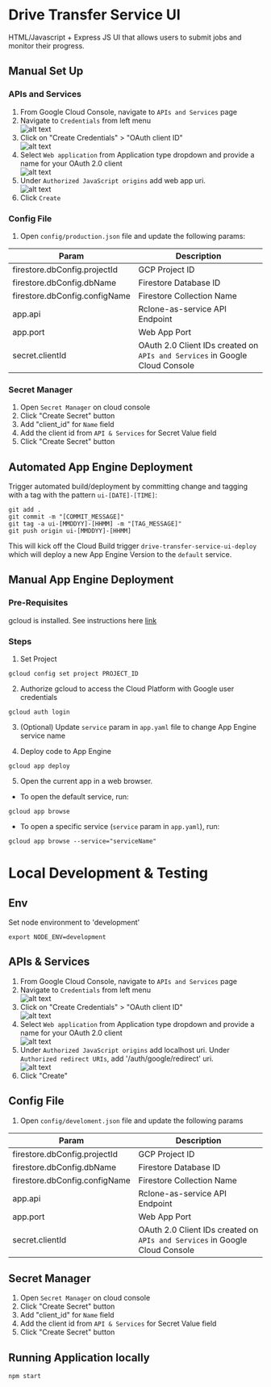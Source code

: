 # Drive Transfer Service UI
HTML/Javascript + Express JS UI that allows users to submit jobs and monitor their progress.

## Manual Set Up
### APIs and Services
1) From Google Cloud Console, navigate to `APIs and Services` page
2) Navigate to `Credentials` from left menu <br/>
![alt text](<img/apisservices.png>)
3) Click on "Create Credentials" > "OAuth client ID" <br/>
![alt text](<img/createcredentials.png>)
4) Select `Web application` from Application type dropdown and provide a name for your OAuth 2.0 client <br/>
![alt text](<img/createoauthclientid2.png>)
5) Under `Authorized JavaScript origins` add web app uri. <br/> 
![alt text](<img/authorizedjsoriginsandredirecturis2.png>)
6) Click `Create`

### Config File
1) Open `config/production.json` file and update the following params:

| Param | Description |
| -- | -- |
| firestore.dbConfig.projectId | GCP Project ID |
| firestore.dbConfig.dbName | Firestore Database ID |
| firestore.dbConfig.configName | Firestore Collection Name |
| app.api | Rclone-as-service API Endpoint |
| app.port | Web App Port |
| secret.clientId | OAuth 2.0 Client IDs created on `APIs and Services` in Google Cloud Console |

### Secret Manager
1) Open `Secret Manager` on cloud console
2) Click "Create Secret" button
3) Add "client_id" for `Name` field
4) Add the client id from `API & Services` for Secret Value field
5) Click "Create Secret" button

## Automated App Engine Deployment
Trigger automated build/deployment by committing change and tagging with a tag with the pattern `ui-[DATE]-[TIME]`:
```
git add .
git commit -m "[COMMIT_MESSAGE]"
git tag -a ui-[MMDDYY]-[HHMM] -m "[TAG_MESSAGE]"
git push origin ui-[MMDDYY]-[HHMM]
```

This will kick off the Cloud Build trigger `drive-transfer-service-ui-deploy` which will deploy a new App Engine Version to the `default` service.

## Manual App Engine Deployment
### Pre-Requisites
gcloud is installed. See instructions here [link](https://cloud.google.com/sdk/docs/install)

### Steps

1) Set Project
```
gcloud config set project PROJECT_ID
```

2) Authorize gcloud to access the Cloud Platform with Google user credentials
```
gcloud auth login
```

3) (Optional) Update `service` param in `app.yaml` file to change App Engine service name

4) Deploy code to App Engine
```
gcloud app deploy
```

5) Open the current app in a web browser. 
- To open the default service, run:
```
gcloud app browse
```
- To open a specific service (`service` param in `app.yaml`), run:
```
gcloud app browse --service="serviceName"
```


# Local Development & Testing
## Env 
Set node environment to 'development'
```
export NODE_ENV=development
```
## APIs & Services
1) From Google Cloud Console, navigate to `APIs and Services` page
2) Navigate to `Credentials` from left menu <br/>
![alt text](<img/apisservices.png>)
3) Click on "Create Credentials" > "OAuth client ID" <br/>
![alt text](<img/createcredentials.png>)
4) Select `Web application` from Application type dropdown and provide a name for your OAuth 2.0 client <br/>
![alt text](<img/createoauthclientid.png>)
5) Under `Authorized JavaScript origins` add localhost uri.  Under `Authorized redirect URIs`, add '/auth/google/redirect' uri. <br/>
![alt text](<img/authorizedjsoriginsandredirecturis.png>)
6) Click "Create"

## Config File
1) Open `config/develoment.json` file and update the following params

| Param | Description |
| -- | -- |
| firestore.dbConfig.projectId | GCP Project ID |
| firestore.dbConfig.dbName | Firestore Database ID |
| firestore.dbConfig.configName | Firestore Collection Name |
| app.api | Rclone-as-service API Endpoint |
| app.port | Web App Port |
| secret.clientId | OAuth 2.0 Client IDs created on `APIs and Services` in Google Cloud Console |


## Secret Manager
1) Open `Secret Manager` on cloud console
2) Click "Create Secret" button
3) Add "client_id" for `Name` field
4) Add the client id from `API & Services` for Secret Value field
5) Click "Create Secret" button


## Running Application locally
```
npm start
```